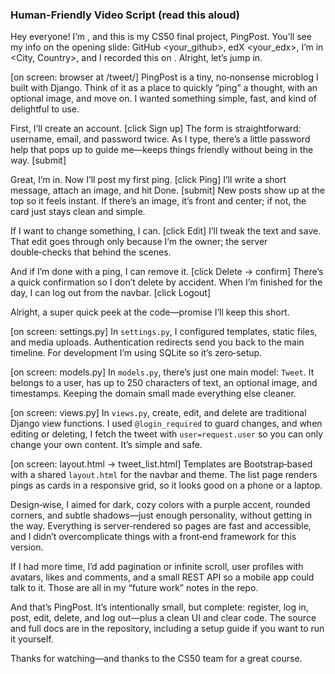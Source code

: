 ### Human-Friendly Video Script (read this aloud)

Hey everyone! I’m <Your Name>, and this is my CS50 final project, PingPost. You’ll see my info on the opening slide: GitHub <your_github>, edX <your_edx>, I’m in <City, Country>, and I recorded this on <Date>. Alright, let’s jump in.

[on screen: browser at /tweet/]
PingPost is a tiny, no‑nonsense microblog I built with Django. Think of it as a place to quickly “ping” a thought, with an optional image, and move on. I wanted something simple, fast, and kind of delightful to use.

First, I’ll create an account. [click Sign up]
The form is straightforward: username, email, and password twice. As I type, there’s a little password help that pops up to guide me—keeps things friendly without being in the way. [submit]

Great, I’m in. Now I’ll post my first ping. [click Ping]
I’ll write a short message, attach an image, and hit Done. [submit]
New posts show up at the top so it feels instant. If there’s an image, it’s front and center; if not, the card just stays clean and simple.

If I want to change something, I can. [click Edit]
I’ll tweak the text and save. That edit goes through only because I’m the owner; the server double‑checks that behind the scenes.

And if I’m done with a ping, I can remove it. [click Delete → confirm]
There’s a quick confirmation so I don’t delete by accident. When I’m finished for the day, I can log out from the navbar. [click Logout]

Alright, a super quick peek at the code—promise I’ll keep this short.

[on screen: settings.py]
In `settings.py`, I configured templates, static files, and media uploads. Authentication redirects send you back to the main timeline. For development I’m using SQLite so it’s zero‑setup.

[on screen: models.py]
In `models.py`, there’s just one main model: `Tweet`. It belongs to a user, has up to 250 characters of text, an optional image, and timestamps. Keeping the domain small made everything else cleaner.

[on screen: views.py]
In `views.py`, create, edit, and delete are traditional Django view functions. I used `@login_required` to guard changes, and when editing or deleting, I fetch the tweet with `user=request.user` so you can only change your own content. It’s simple and safe.

[on screen: layout.html → tweet_list.html]
Templates are Bootstrap‑based with a shared `layout.html` for the navbar and theme. The list page renders pings as cards in a responsive grid, so it looks good on a phone or a laptop.

Design‑wise, I aimed for dark, cozy colors with a purple accent, rounded corners, and subtle shadows—just enough personality, without getting in the way. Everything is server‑rendered so pages are fast and accessible, and I didn’t overcomplicate things with a front‑end framework for this version.

If I had more time, I’d add pagination or infinite scroll, user profiles with avatars, likes and comments, and a small REST API so a mobile app could talk to it. Those are all in my “future work” notes in the repo.

And that’s PingPost. It’s intentionally small, but complete: register, log in, post, edit, delete, and log out—plus a clean UI and clear code. The source and full docs are in the repository, including a setup guide if you want to run it yourself.

Thanks for watching—and thanks to the CS50 team for a great course.
